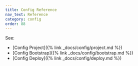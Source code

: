 ```yaml
---
title: Config Reference
nav_text: Reference
category: config
order: 88
---
```


See:

* [Config Project]({% link _docs/config/project.md %})
* [Config Bootstrap]({% link _docs/config/bootstrap.md %})
* [Config Deploy]({% link _docs/config/deploy.md %})
